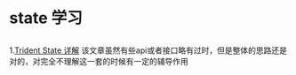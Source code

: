 # state 学习

## 


1.[Trident State 详解](http://blog.csdn.net/suifeng3051/article/details/49332353)
该文章虽然有些api或者接口略有过时，但是整体的思路还是对的，对完全不理解这一套的时候有一定的辅导作用